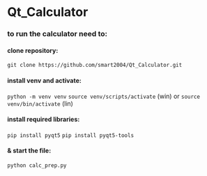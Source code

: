 # Qt_Calculator

### to run the calculator need to:

#### clone repository:

```git clone https://github.com/smart2004/Qt_Calculator.git```

#### install venv and activate:

```python -m venv venv```
```source venv/scripts/activate``` (win) or ```source venv/bin/activate``` (lin)

#### install required libraries:

```pip install pyqt5``` 
```pip install pyqt5-tools```

#### & start the file:

```python calc_prep.py```
